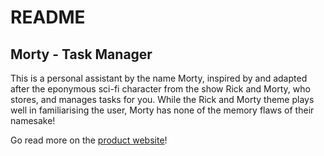 # README

## Morty - Task Manager

This is a personal assistant by the name Morty, inspired by and adapted after the eponymous sci-fi character from the show Rick and Morty, who stores, and manages tasks for you. While the Rick and Morty theme plays well in familiarising the user, Morty has none of the memory flaws of their namesake!

Go read more on the [product website](https://thewrik.github.io/ip/)!
